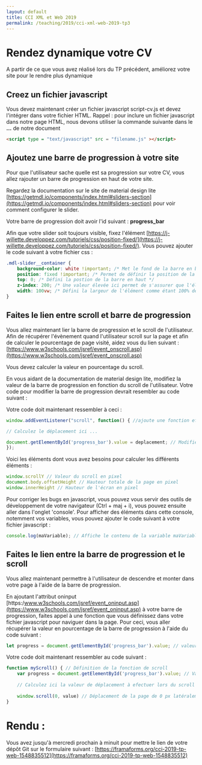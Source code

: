 ```yaml
---
layout: default
title: CCI XML et Web 2019
permalink: /teaching/2019/cci-xml-web-2019-tp3
---
```


# Rendez dynamique votre CV
A partir de ce que vous avez réalisé lors du TP précédent, améliorez votre site pour le rendre plus dynamique

## Creez un fichier javascript
Vous devez maintenant créer un fichier javascript script-cv.js et devez l'intégrer dans votre fichier HTML.
Rappel : pour inclure un fichier javascript dans notre page HTML, nous devons utiliser la commande suivante dans le **<head>...</head>** de notre document
``` html
<script type = "text/javascript" src = "filename.js" ></script>
```

## Ajoutez une barre de progression à votre site
Pour que l'utilisateur sache quelle est sa progression sur votre CV, vous allez rajouter un barre de progression en haut de votre site.

Regardez la documentation sur le site de material design lite [https://getmdl.io/components/index.html#sliders-section](https://getmdl.io/components/index.html#sliders-section) pour voir comment configurer le slider.

Votre barre de progression doit avoir l'id suivant : **progress_bar**

Afin que votre slider soit toujours visible, fixez l'élément [https://j-willette.developpez.com/tutoriels/css/position-fixed/](https://j-willette.developpez.com/tutoriels/css/position-fixed/). Vous pouvez ajouter le code suivant à votre fichier css :
```css
.mdl-slider__container {
    background-color: white !important; /* Met le fond de la barre en blanc */
    position: fixed !important; /* Permet de définir la position de la barre comme fixe */
    top: 0; /* Défini la postion de la barre en haut */
    z-index: 200; /* Une valeur élevée ici permet de s'assurer que l'élément est au dessus des autres */
    width: 100vw; /* Défini la largeur de l'élément comme étant 100% de la largeur de l'écran */
}
```

## Faites le lien entre scroll et barre de progression
Vous allez maintenant lier la barre de progression et le scroll de l'utilisateur. Afin de récupérer l'évènement quand l'utilisateur scroll sur la page et afin de calculer le pourcentage de page visité, aidez vous du lien suivant : [https://www.w3schools.com/jsref/event_onscroll.asp](https://www.w3schools.com/jsref/event_onscroll.asp)

Vous devez calculer la valeur en pourcentage du scroll.

En vous aidant de la documentation de material design lite, modifiez la valeur de la barre de progression en fonction du scroll de l'utilisateur. Votre code pour modifier la barre de progression devrait resembler au code suivant :

Votre code doit maintenant ressembler à ceci :
```javascript
window.addEventListener("scroll", function() { //ajoute une fonction efectuée lorsque l'utilisateur scroll sur la page

// Calculez le déplacement ici ...

document.getElementById('progress_bar').value = deplacement; // Modifie la valeur de la barre de progression pour qu'elle corresponde au déplacement du scroll
});
```
Voici les éléments dont vous avez besoins pour calculer les différents éléments :
```javascript
window.scrollY // Valeur du scroll en pixel
document.body.offsetHeight // Hauteur totale de la page en pixel
window.innerHeight // Hauteur de l'écran en pixel
```

Pour corriger les bugs en javascript, vous pouvez vous servir des outils de développement de votre navigateur (Ctrl + maj + i), vous pouvez ensuite aller dans l'onglet 'console'. Pour afficher des éléments dans cette console, notemment vos variables, vous pouvez ajouter le code suivant à votre fichier javascript :
``` javascript
console.log(maVariable); // Affiche le contenu de la variable maVariable dans la console du navigateur
```

## Faites le lien entre la barre de progression et le scroll
Vous allez maintenant permettre à l'utilisateur de descendre et monter dans votre page à l'aide de la barre de progression.

En ajoutant l'attribut oninput [https:/www.w3schools.com/jsref/event_oninput.asp](https://www.w3schools.com/jsref/event_oninput.asp) à votre barre de progression, faites appel à une fonction que vous définissez dans votre fichier javascript pour naviguer dans la page.
Pour ceci, vous aller récupérer la valeur en pourcentage de la barre de progression à l'aide du code suivant :
```javascript
let progress = document.getElementById('progress_bar').value; // valeur de la barre de progression
```
Votre code doit maintenant ressembler au code suivant :
```javascript
function myScroll() { // Définition de la fonction de scroll
    var progress = document.getElementById('progress_bar').value; // Valeur de la barre de progression
    
    // Calculez ici la valeur de déplacement à efectuer lors du scroll
    
    window.scroll(0, value) // Déplacement de la page de 0 px latéralement et 'value' px horizontalement
}
```

# Rendu :
Vous avez jusqu'à mercredi prochain à minuit pour mettre le lien de votre dépôt Git sur le formulaire suivant : [https://framaforms.org/cci-2019-tp-web-1548835512](https://framaforms.org/cci-2019-tp-web-1548835512)
